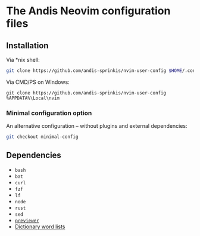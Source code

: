 # The Andis Neovim configuration files

## Installation

Via \*nix shell:

```sh
git clone https://github.com/andis-sprinkis/nvim-user-config $HOME/.config/nvim
```

Via CMD/PS on Windows:

```dos
git clone https://github.com/andis-sprinkis/nvim-user-config %APPDATA%\Local\nvim
```

### Minimal configuration option

An alternative configuration – without plugins and external dependencies:

```sh
git checkout minimal-config
```

## Dependencies

-   `bash`
-   `bat`
-   `curl`
-   `fzf`
-   `lf`
-   `node`
-   `rust`
-   `sed`
-   [`previewer`](https://github.com/andis-sprinkis/nix-user-config/blob/master/.local/bin/previewer)
-   [Dictionary word lists](https://github.com/andis-sprinkis/dict)
